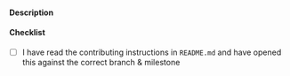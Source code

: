 #### Description
<!-- Please explain the changes made -->


#### Checklist

- [ ] I have read the contributing instructions in `README.md` and have opened this against the correct branch & milestone
